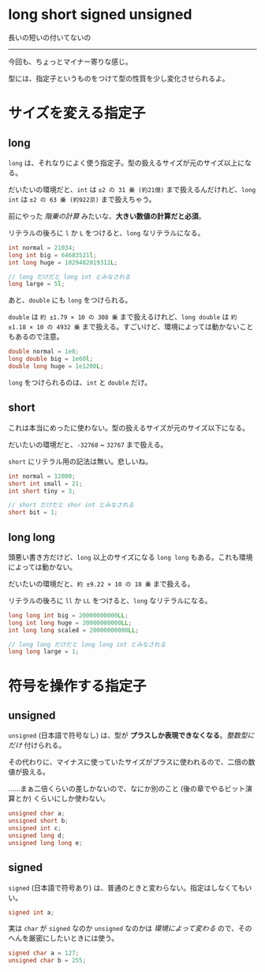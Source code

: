 # long short signed unsigned

長いの短いの付いてないの

---

今回も、ちょっとマイナー寄りな感じ。

型には、指定子というものをつけて型の性質を少し変化させられるよ。


# サイズを変える指定子

## long

`long` は、それなりによく使う指定子。型の扱えるサイズが元のサイズ以上になる。

だいたいの環境だと、`int` は `±2 の 31 乗 (約21億)` まで扱えるんだけれど、`long int` は `±2 の 63 乗 (約922京)` まで扱えちゃう。

前にやった *階乗の計算* みたいな、**大きい数値の計算だと必須**。

リテラルの後ろに `l` か `L` をつけると、`long` なリテラルになる。

```cpp
int normal = 21034;
long int big = 64683521l;
int long huge = 1029482019312L;

// long だけだと long int とみなされる
long large = 5l;
```

あと、`double` にも `long` をつけられる。

`double` は `約 ±1.79 × 10 の 308 乗` まで扱えるけれど、`long double` は `約 ±1.18 × 10 の 4932 乗` まで扱える。すごいけど、環境によっては動かないこともあるので注意。

```cpp
double normal = 1e8;
long double big = 1e60l;
double long huge = 1e1200L;
```

`long` をつけられるのは、`int` と `double` だけ。


## short

これは本当にめったに使わない。型の扱えるサイズが元のサイズ以下になる。

だいたいの環境だと、`-32768` ~ `32767` まで扱える。

`short` にリテラル用の記法は無い。悲しいね。

```cpp
int normal = 12000;
short int small = 21;
int short tiny = 3;

// short だけだと shor int とみなされる
short bit = 1;
```


## long long

頭悪い書き方だけど、`long` 以上のサイズになる `long long` もある。これも環境によっては動かない。

だいたいの環境だと、`約 ±9.22 × 10 の 18 乗` まで扱える。

リテラルの後ろに `ll` か `LL` をつけると、`long` なリテラルになる。

```cpp
long long int big = 20000000000LL;
long int long huge = 20000000000LL;
int long long scaled = 20000000000LL;

// long long だけだと long long int とみなされる
long long large = 1;
```


# 符号を操作する指定子

## unsigned

`unsigned` (日本語で符号なし) は、型が **プラスしか表現できなくなる**。*整数型にだけ* 付けられる。

その代わりに、マイナスに使っていたサイズがプラスに使われるので、二倍の数値が扱える。

……まぁ二倍くらいの差しかないので、なにか別のこと (後の章でやるビット演算とか) くらいにしか使わない。

```cpp
unsigned char a;
unsigned short b;
unsigned int c;
unsigned long d;
unsigned long long e;
```


## signed

`signed` (日本語で符号あり) は、普通のときと変わらない。指定はしなくてもいい。

```cpp
signed int a;
```

実は `char` が `signed` なのか `unsigned` なのかは *環境によって変わる* ので、そのへんを厳密にしたいときには使う。

```cpp
signed char a = 127;
unsigned char b = 255;
```
